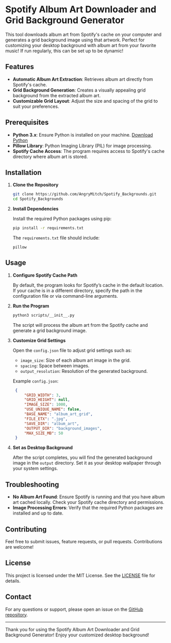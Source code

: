 # Spotify Album Art Downloader and Grid Background Generator

This tool downloads album art from Spotify's cache on your computer and generates a grid background image using that artwork. Perfect for customizing your desktop background with album art from your favorite music!
If run regularly, this can be set up to be dynamic!

## Features
- **Automatic Album Art Extraction**: Retrieves album art directly from Spotify's cache.
- **Grid Background Generation**: Creates a visually appealing grid background from the extracted album art.
- **Customizable Grid Layout**: Adjust the size and spacing of the grid to suit your preferences.

## Prerequisites

- **Python 3.x**: Ensure Python is installed on your machine. [Download Python](https://www.python.org/downloads/)
- **Pillow Library**: Python Imaging Library (PIL) for image processing.
- **Spotify Cache Access**: The program requires access to Spotify's cache directory where album art is stored.

## Installation

1. **Clone the Repository**

   ```bash
   git clone https://github.com/AngryMitch/Spotify_Backgrounds.git
   cd Spotify_Backgrounds
   ```

2. **Install Dependencies**

   Install the required Python packages using pip:

   ```bash
   pip install -r requirements.txt
   ```

   The `requirements.txt` file should include:
   ```
   pillow
   ```

## Usage

1. **Configure Spotify Cache Path**

   By default, the program looks for Spotify’s cache in the default location. If your cache is in a different directory, specify the path in the configuration file or via command-line arguments.

2. **Run the Program**

   ```bash
   python3 scripts/__init__.py
   ```

   The script will process the album art from the Spotify cache and generate a grid background image.

3. **Customize Grid Settings**

   Open the `config.json` file to adjust grid settings such as:

   - `image_size`: Size of each album art image in the grid.
   - `spacing`: Space between images.
   - `output_resolution`: Resolution of the generated background.

   Example `config.json`:

   ```json
    {
        "GRID_WIDTH": 3,
        "GRID_HEIGHT": null,
        "IMAGE_SIZE": 1000,
        "USE_UNIQUE_NAME": false,
        "BASE_NAME": "album_art_grid",
        "FILE_ETX": ".jpg",
        "SAVE_DIR": "album_art",
        "OUTPUT_DIR": "background_images",
        "MAX_SIZE_MB": 50
    }
   ```

4. **Set as Desktop Background**

   After the script completes, you will find the generated background image in the `output` directory. Set it as your desktop wallpaper through your system settings.

## Troubleshooting

- **No Album Art Found**: Ensure Spotify is running and that you have album art cached locally. Check your Spotify cache directory and permissions.
- **Image Processing Errors**: Verify that the required Python packages are installed and up to date.

## Contributing

Feel free to submit issues, feature requests, or pull requests. Contributions are welcome!

## License

This project is licensed under the MIT License. See the [LICENSE](LICENSE) file for details.

## Contact

For any questions or support, please open an issue on the [GitHub repository](https://github.com/AngryMitch/Spotify_Backgrounds/issues).

---

Thank you for using the Spotify Album Art Downloader and Grid Background Generator! Enjoy your customized desktop background!
